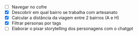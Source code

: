 - [ ] Navegar no cofre
- [x] Descobrir em qual bairro se trabalha com artesanato
- [x] Calcular a distância da viagem entre 2 bairros (A e H)
- [x] Filtrar personas por tags
- [ ] Elaborar o pixar storytelling dos personagens com o chatgpt